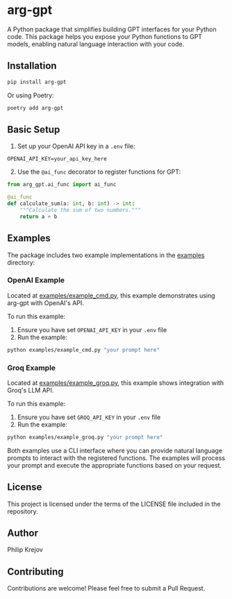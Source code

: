 # arg-gpt

A Python package that simplifies building GPT interfaces for your Python code. This package helps you expose your Python functions to GPT models, enabling natural language interaction with your code.

## Installation

```bash
pip install arg-gpt
```

Or using Poetry:

```bash
poetry add arg-gpt
```

## Basic Setup

1. Set up your OpenAI API key in a `.env` file:

```env
OPENAI_API_KEY=your_api_key_here
```

2. Use the `@ai_func` decorator to register functions for GPT:

```python
from arg_gpt.ai_func import ai_func

@ai_func
def calculate_sum(a: int, b: int) -> int:
    """Calculate the sum of two numbers."""
    return a + b
```

## Examples

The package includes two example implementations in the [examples](./examples) directory:

### OpenAI Example
Located at [examples/example_cmd.py](./examples/example_cmd.py), this example demonstrates using arg-gpt with OpenAI's API.

To run this example:
1. Ensure you have set `OPENAI_API_KEY` in your `.env` file
2. Run the example:
```bash
python examples/example_cmd.py "your prompt here"
```

### Groq Example
Located at [examples/example_groq.py](./examples/example_groq.py), this example shows integration with Groq's LLM API.

To run this example:
1. Ensure you have set `GROQ_API_KEY` in your `.env` file
2. Run the example:
```bash
python examples/example_groq.py "your prompt here"
```

Both examples use a CLI interface where you can provide natural language prompts to interact with the registered functions. The examples will process your prompt and execute the appropriate functions based on your request.

## License

This project is licensed under the terms of the LICENSE file included in the repository.

## Author

Philip Krejov

## Contributing

Contributions are welcome! Please feel free to submit a Pull Request.
